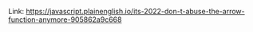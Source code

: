 Link: https://javascript.plainenglish.io/its-2022-don-t-abuse-the-arrow-function-anymore-905862a9c668
